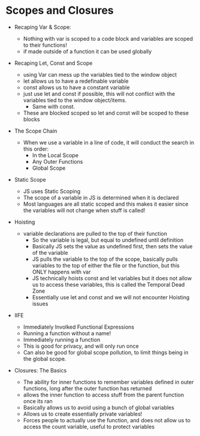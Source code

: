 # Scopes and Closures

- Recaping Var & Scope: 
    - Nothing with var is scoped to a code block and variables are scoped to their functions! 
    - if made outside of a function it can be used globally

- Recaping Let, Const and Scope
    - using Var can mess up the variables tied to the window object
    - let allows us to have a redefinable variable 
    - const allows us to have a constant variable
    - just use let and const if possible, this will not conflict with the variables tied to the window object/items. 
        - Same with const. 
    - These are blocked scoped so let and const will be scoped to these blocks

- The Scope Chain
    - When we use a variable in a line of code, it will conduct the search in this order: 
        - In the Local Scope
        - Any Outer Functions
        - Global Scope
    
- Static Scope
    - JS uses Static Scoping 
    - The scope of a variable in JS is determined when it is declared
    - Most languages are all static scoped and this makes it easier since the variables will not change when stuff is called!

- Hoisting
    - variable declarations are pulled to the top of their function
        - So the variable is legal, but equal to undefined until definition
        - Basically JS sets the value as undefined first, then sets the value of the variable 
        - JS pulls the variable to the top of the scope, basically pulls variables to the top of either the file or the function, but this ONLY happens with var
        - JS technically hoists const and let variables but it does not allow us to access these variables, this is called the Temporal Dead Zone
        - Essentially use let and const and we will not encounter Hoisting issues

- IIFE
    - Immediately Involked Functional Expressions 
    - Running a function without a name!
    - Immediately running a function
    - This is good for privacy, and will only run once
    - Can also be good for global scope pollution, to limit things being in the global scope. 

- Closures: The Basics
    - The ability for inner functions to remember variables defined in outer functions, long after the outer function has returned
    - allows the inner function to access stuff from the parent function once its ran
    - Basically allows us to avoid using a bunch of global variables
    - Allows us to create essentially private variables!
    - Forces people to actually use the function, and does not allow us to access the count variable, useful to protect variables

